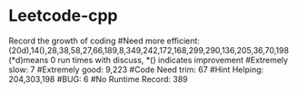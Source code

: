 # Leetcode-cpp
Record the growth of coding
#Need more efficient: (20d),14(),28,38,58,27,66,189,8,349,242,172,168,299,290,136,205,36,70,198
(*d)means 0 run times with discuss, *() indicates improvement
#Extremely slow: 7
#Extremely good: 9,223
#Code Need trim: 67
#Hint Helping: 204,303,198
#BUG: 6
#No Runtime Record: 389
